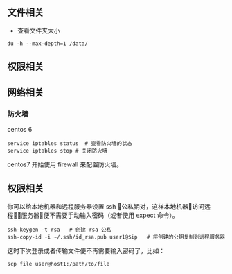 
## 文件相关

- 查看文件夹大小

```
du -h --max-depth=1 /data/
```

## 权限相关

## 网络相关

### 防火墙

centos 6
```
service iptables status  # 查看防火墙的状态
service iptables stop # 关闭防火墙
```

centos7 开始使用 firewall 来配置防火墙。

## 权限相关

你可以给本地机器和远程服务器设置 ssh 公私钥对，这样本地机器访问远程服务器便不需要手动输入密码（或者使用 expect 命令）。

```
ssh-keygen -t rsa   # 创建 rsa 公私
ssh-copy-id -i ~/.ssh/id_rsa.pub user1@$ip   # 将创建的公钥复制到远程服务器
```
这时下次登录或者传输文件便不再需要输入密码了，比如：
```
scp file user@host1:/path/to/file
```
